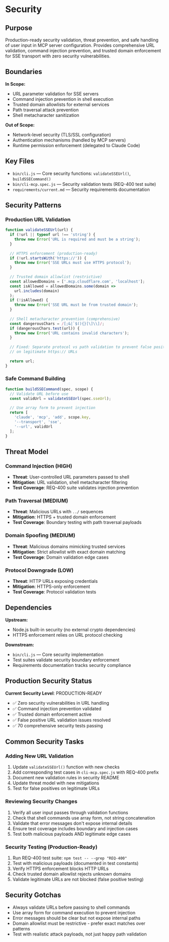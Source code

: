 # Security

## Purpose
Production-ready security validation, threat prevention, and safe handling of user input in MCP server configuration. Provides comprehensive URL validation, command injection prevention, and trusted domain enforcement for SSE transport with zero security vulnerabilities.

## Boundaries
**In Scope:**
- URL parameter validation for SSE servers
- Command injection prevention in shell execution
- Trusted domain allowlists for external services
- Path traversal attack prevention
- Shell metacharacter sanitization

**Out of Scope:**
- Network-level security (TLS/SSL configuration)
- Authentication mechanisms (handled by MCP servers)
- Runtime permission enforcement (delegated to Claude Code)

## Key Files
- `bin/cli.js` — Core security functions: `validateSSEUrl()`, `buildSSECommand()`
- `bin/cli-mcp.spec.js` — Security validation tests (REQ-400 test suite)
- `requirements/current.md` — Security requirements documentation

## Security Patterns

### Production URL Validation
```javascript
function validateSSEUrl(url) {
  if (!url || typeof url !== 'string') {
    throw new Error('URL is required and must be a string');
  }
  
  // HTTPS enforcement (production-ready)
  if (!url.startsWith('https://')) {
    throw new Error('SSE URLs must use HTTPS protocol');
  }
  
  // Trusted domain allowlist (restrictive)
  const allowedDomains = ['.mcp.cloudflare.com', 'localhost'];
  const isAllowed = allowedDomains.some(domain => 
    url.includes(domain)
  );
  if (!isAllowed) {
    throw new Error('SSE URL must be from trusted domain');
  }
  
  // Shell metacharacter prevention (comprehensive)
  const dangerousChars = /[;&|`$(){}[\]\\]/;
  if (dangerousChars.test(url)) {
    throw new Error('URL contains invalid characters');
  }
  
  // Fixed: Separate protocol vs path validation to prevent false positives
  // on legitimate https:// URLs
  
  return url;
}
```

### Safe Command Building
```javascript
function buildSSECommand(spec, scope) {
  // Validate URL before use
  const validUrl = validateSSEUrl(spec.sseUrl);
  
  // Use array form to prevent injection
  return [
    'claude', 'mcp', 'add', scope.key,
    '--transport', 'sse',
    '--url', validUrl
  ];
}
```

## Threat Model

### Command Injection (HIGH)
- **Threat**: User-controlled URL parameters passed to shell
- **Mitigation**: URL validation, shell metacharacter filtering
- **Test Coverage**: REQ-400 suite validates injection prevention

### Path Traversal (MEDIUM)
- **Threat**: Malicious URLs with `../` sequences
- **Mitigation**: HTTPS + trusted domain enforcement
- **Test Coverage**: Boundary testing with path traversal payloads

### Domain Spoofing (MEDIUM)  
- **Threat**: Malicious domains mimicking trusted services
- **Mitigation**: Strict allowlist with exact domain matching
- **Test Coverage**: Domain validation edge cases

### Protocol Downgrade (LOW)
- **Threat**: HTTP URLs exposing credentials
- **Mitigation**: HTTPS-only enforcement
- **Test Coverage**: Protocol validation tests

## Dependencies
**Upstream:**
- Node.js built-in security (no external crypto dependencies)
- HTTPS enforcement relies on URL protocol checking

**Downstream:**
- `bin/cli.js` — Core security implementation
- Test suites validate security boundary enforcement
- Requirements documentation tracks security compliance

## Production Security Status

**Current Security Level**: PRODUCTION-READY
- ✅ Zero security vulnerabilities in URL handling
- ✅ Command injection prevention validated
- ✅ Trusted domain enforcement active
- ✅ False positive URL validation issues resolved
- ✅ 70 comprehensive security tests passing

## Common Security Tasks

### Adding New URL Validation
1. Update `validateSSEUrl()` function with new checks
2. Add corresponding test cases in `cli-mcp.spec.js` with REQ-400 prefix
3. Document new validation rules in security README
4. Update threat model with new mitigations
5. Test for false positives on legitimate URLs

### Reviewing Security Changes
1. Verify all user input passes through validation functions
2. Check that shell commands use array form, not string concatenation
3. Validate that error messages don't expose internal details
4. Ensure test coverage includes boundary and injection cases
5. Test both malicious payloads AND legitimate edge cases

### Security Testing (Production-Ready)
1. Run REQ-400 test suite: `npm test -- --grep "REQ-400"`
2. Test with malicious payloads (documented in test constants)
3. Verify HTTPS enforcement blocks HTTP URLs
4. Check trusted domain allowlist rejects unknown domains
5. Validate legitimate URLs are not blocked (false positive testing)

## Security Gotchas
- Always validate URLs before passing to shell commands
- Use array form for command execution to prevent injection
- Error messages should be clear but not expose internal paths
- Domain allowlist must be restrictive - prefer exact matches over patterns
- Test with realistic attack payloads, not just happy path validation